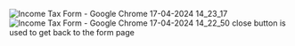 ![Income Tax Form - Google Chrome 17-04-2024 14_23_17](https://github.com/nikhil9345/Fyle-assignment/assets/159446592/3c28f2f4-346c-4aae-9202-538476405b3a)
![Income Tax Form - Google Chrome 17-04-2024 14_22_50](https://github.com/nikhil9345/Fyle-assignment/assets/159446592/59313920-644a-4057-9d16-0bd5cd9042c0)
close button is used to get back to the form page
